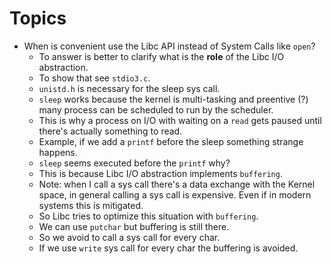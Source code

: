 # Topics

* When is convenient use the Libc API
instead of System Calls like `open`?
  * To answer is better to clarify what is the **role**
of the Libc I/O abstraction.
  * To show that see `stdio3.c`.
  * `unistd.h` is necessary for the sleep sys call.
  * `sleep` works because the kernel is multi-tasking and
preentive (?) many process can be scheduled to run by the
scheduler.
  * This is why a process on I/O with waiting on a `read`
gets paused until there's actually something to read.
  * Example, if we add a `printf` before the sleep
something strange happens.
  * `sleep` seems executed before the `printf` why?
  * This is because Libc I/O abstraction implements
`buffering`.
  * Note: when I call a sys call there's a data exchange
with the Kernel space, in general calling a sys call
is expensive. Even if in modern systems this is mitigated.
  * So Libc tries to optimize this situation with `buffering`.
  * We can use `putchar` but buffering is still there.
  * So we avoid to call a sys call for every char.
  * If we use `write` sys call for every char the buffering
is avoided.
